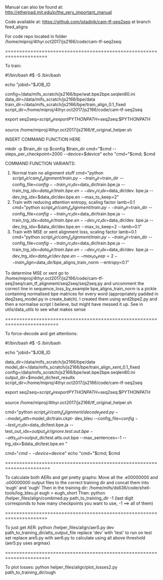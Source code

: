 Manual can also be found at: http://etherpad.mit.edu/p/the_very_important_manual

Code available at: https://github.com/jstadnik/cam-tf-seq2seq at branch feed_aligns

For code repo located in folder /home/miproj/4thyr.oct2017/js2166/code/cam-tf-seq2seq:
    
=====================================================================
    
To train:
        
#!/bin/bash
 #$ -S /bin/bash
 
 echo "jobid="$JOB_ID
 
 
 config=/data/mifs_scratch/js2166/bpe/wat.bpe2bpe.seqlen80.ini
 data_dir=/data/mifs_scratch/js2166/bpe/data
 train_dir=/data/mifs_scratch/js2166/bpe/train_align_0.1_fixed
 script_dir=/home/miproj/4thyr.oct2017/js2166/code/cam-tf-seq2seq
 
 export seq2seq=$script_dir
 export PYTHONPATH=$seq2seq:$PYTHONPATH
 
 source /home/miproj/4thyr.oct2017/js2166/tf_original_helper.sh
 
INSERT COMMAND FUNCTION HERE
 
 mkdir -p $train_dir
 cp $config $train_dir
 cmd="$cmd --steps_per_checkpoint=2000 --device=$device"
 echo "cmd="$cmd; $cmd
 
 
COMMAND FUNCTION VARIANTS:
1) Normal train no alignment stuff
 cmd="python $script_dir/cam_tf_alignment/train.py --train_dir=$train_dir --config_file=$config -- train_src_idx=$data_dir/train.bpe.ja --train_trg_idx=$data_dir/train.bpe.en --dev_src_idx=$data_dir/dev. bpe.ja --dev_trg_idx=$data_dir/dev.bpe.en --max_to_keep=2"
2) Train with reducing attention entropy, scaling factor lamb=0.1
 cmd="python $script_dir/cam_tf_alignment/train.py --train_dir=$train_dir --config_file=$config -- train_src_idx=$data_dir/train.bpe.ja --train_trg_idx=$data_dir/train.bpe.en --dev_src_idx=$data_dir/dev. bpe.ja --dev_trg_idx=$data_dir/dev.bpe.en --max_to_keep=2 --lamb=0.1"
3) Train with MSE or xent alignment loss, scaling factor lamb=0.1
 cmd="python $script_dir/cam_tf_alignment/train.py --train_dir=$train_dir --config_file=$config -- train_src_idx=$data_dir/train.bpe.ja --train_trg_idx=$data_dir/train.bpe.en --dev_src_idx=$data_dir/dev. bpe.ja --dev_trg_idx=$data_dir/dev.bpe.en --max_to_keep=2 --train_align=$data_dir/bpe_aligns_train_norm --entropy=0.1"
 
To determine MSE or xent go to 
/home/miproj/4thyr.oct2017/js2166/code/cam-tf-seq2seq/cam_tf_alignment/seq2seq/seq2seq.py and uncomment the correct line in sequence_loss_by_example
bpe_aligns_train_norm is a pickle containing normalised bpe matrices for every word (appropriately padded in deq2seq_model.py in create_batch). I created them using wrd2bpe2.py and then a normalise script I believe, but might have messed it up. See in utils/data_utils to see what makes sense
 
=========================================================================

To force-decode and get attentions:
    
    
 #!/bin/bash
 #$ -S /bin/bash
 
 echo "jobid="$JOB_ID
 
 
 data_dir=/data/mifs_scratch/js2166/bpe/data
 model_dir=/data/mifs_scratch/js2166/bpe/train_align_xent_0.1_fixed
 config=/data/mifs_scratch/js2166/bpe/wat.bpe2bpe.seqlen80.ini
 output_dir=$model_dir/test_results
 script_dir=/home/miproj/4thyr.oct2017/js2166/code/cam-tf-seq2seq
 
 export seq2seq=$script_dir
 export PYTHONPATH=$seq2seq:$PYTHONPATH
 
 source /home/miproj/4thyr.oct2017/js2166/tf_original_helper.sh
 
 cmd="python $script_dir/cam_tf_alignment/decode_feed.py --model_path=$model_dir/train.ckpt-       dev_bleu --config_file=$config --test_src_idx=$data_dir/test.bpe.ja --test_out_idx=$output_dir/ignore.   test.out.bpe --atts_out=$output_dir/test.atts.out.bpe --max_sentences=-1 --trg_idx=$data_dir/test.bpe.en "
 
 cmd="$cmd --device=$device"
 echo "cmd="$cmd; $cmd
 
 
======================================================================

To calculate both AERs and get pretty graphs:
Move all the .e00000000 and .o00000000 output files to the correct training dir and concat them into 'eugh' and 'ough'
Then in the training dir: /home/mifs/ds636/code/shell-tools/log_bleu.pl eugh  > eugh_short
Then: python /helper_files/align/combined.py path_to_training_dir -1
(last digit corresponds to how many checkpoints you want to use, -1 ==> all of them)

=====================================================================

To just get AER:
python /helper_files/align/aer5.py dev path_to_training_dir/atts_output_file
replace 'dev' with 'test' to run on test set
replace are5.py with aer6.py to calculate using all above threshold (aer5.py uses argmax)

======================================================================

To plot losses:
python helper_files/align/plot_losses2.py path_to_training_dir/ough


